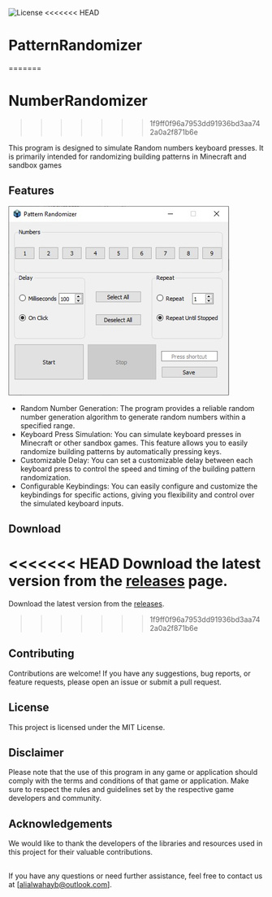 
![License](https://img.shields.io/badge/License-MIT-blue.svg)
<<<<<<< HEAD
# PatternRandomizer
=======
# NumberRandomizer
>>>>>>> 1f9ff0f96a7953dd91936bd3aa742a0a2f871b6e

This program is designed to simulate Random numbers keyboard presses. It is primarily intended for randomizing building patterns in Minecraft and sandbox games


## Features

![Overview](ignore/AppImage.jpg)

- Random Number Generation: The program provides a reliable random number generation algorithm to generate random numbers within a specified range.
- Keyboard Press Simulation: You can simulate keyboard presses in Minecraft or other sandbox games. This feature allows you to easily randomize building patterns by automatically pressing keys.
- Customizable Delay: You can set a customizable delay between each keyboard press to control the speed and timing of the building pattern randomization.
- Configurable Keybindings: You can easily configure and customize the keybindings for specific actions, giving you flexibility and control over the simulated keyboard inputs.

## Download
<<<<<<< HEAD
Download the latest version from the [releases](https://raw.githubusercontent.com/AliAlWahayb/Number-Randomizer/main/NumberRandomizer.exe) page.
=======
Download the latest version from the [releases](https://raw.githubusercontent.com/AliAlWahayb/Number-Randomizer/main/NumberRandomizer.exe).
>>>>>>> 1f9ff0f96a7953dd91936bd3aa742a0a2f871b6e


## Contributing

Contributions are welcome! If you have any suggestions, bug reports, or feature requests, please open an issue or submit a pull request.

## License

This project is licensed under the MIT License.


## Disclaimer

Please note that the use of this program in any game or application should comply with the terms and conditions of that game or application. Make sure to respect the rules and guidelines set by the respective game developers and community.
## Acknowledgements

We would like to thank the developers of the libraries and resources used in this project for their valuable contributions.
## 

If you have any questions or need further assistance, feel free to contact us at [alialwahayb@outlook.com].
